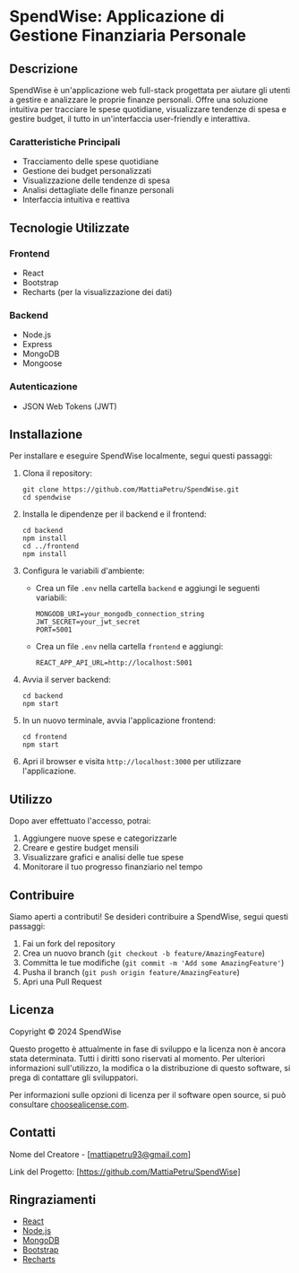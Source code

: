 # SpendWise: Applicazione di Gestione Finanziaria Personale

## Descrizione

SpendWise è un'applicazione web full-stack progettata per aiutare gli utenti a gestire e analizzare le proprie finanze personali. Offre una soluzione intuitiva per tracciare le spese quotidiane, visualizzare tendenze di spesa e gestire budget, il tutto in un'interfaccia user-friendly e interattiva.

### Caratteristiche Principali

- Tracciamento delle spese quotidiane
- Gestione dei budget personalizzati
- Visualizzazione delle tendenze di spesa
- Analisi dettagliate delle finanze personali
- Interfaccia intuitiva e reattiva

## Tecnologie Utilizzate

### Frontend
- React
- Bootstrap
- Recharts (per la visualizzazione dei dati)

### Backend
- Node.js
- Express
- MongoDB
- Mongoose

### Autenticazione
- JSON Web Tokens (JWT)

## Installazione

Per installare e eseguire SpendWise localmente, segui questi passaggi:

1. Clona il repository:
   ```
   git clone https://github.com/MattiaPetru/SpendWise.git
   cd spendwise
   ```

2. Installa le dipendenze per il backend e il frontend:
   ```
   cd backend
   npm install
   cd ../frontend
   npm install
   ```

3. Configura le variabili d'ambiente:
   - Crea un file `.env` nella cartella `backend` e aggiungi le seguenti variabili:
     ```
     MONGODB_URI=your_mongodb_connection_string
     JWT_SECRET=your_jwt_secret
     PORT=5001
     ```
   - Crea un file `.env` nella cartella `frontend` e aggiungi:
     ```
     REACT_APP_API_URL=http://localhost:5001
     ```

4. Avvia il server backend:
   ```
   cd backend
   npm start
   ```

5. In un nuovo terminale, avvia l'applicazione frontend:
   ```
   cd frontend
   npm start
   ```

6. Apri il browser e visita `http://localhost:3000` per utilizzare l'applicazione.

## Utilizzo

Dopo aver effettuato l'accesso, potrai:

1. Aggiungere nuove spese e categorizzarle
2. Creare e gestire budget mensili
3. Visualizzare grafici e analisi delle tue spese
4. Monitorare il tuo progresso finanziario nel tempo

## Contribuire

Siamo aperti a contributi! Se desideri contribuire a SpendWise, segui questi passaggi:

1. Fai un fork del repository
2. Crea un nuovo branch (`git checkout -b feature/AmazingFeature`)
3. Committa le tue modifiche (`git commit -m 'Add some AmazingFeature'`)
4. Pusha il branch (`git push origin feature/AmazingFeature`)
5. Apri una Pull Request

## Licenza

Copyright © 2024 SpendWise

Questo progetto è attualmente in fase di sviluppo e la licenza non è ancora stata determinata. Tutti i diritti sono riservati al momento. Per ulteriori informazioni sull'utilizzo, la modifica o la distribuzione di questo software, si prega di contattare gli sviluppatori.

Per informazioni sulle opzioni di licenza per il software open source, si può consultare [choosealicense.com](https://choosealicense.com/).

## Contatti

Nome del Creatore - [mattiapetru93@gmail.com]

Link del Progetto: [https://github.com/MattiaPetru/SpendWise]

## Ringraziamenti

- [React](https://reactjs.org/)
- [Node.js](https://nodejs.org/)
- [MongoDB](https://www.mongodb.com/)
- [Bootstrap](https://getbootstrap.com/)
- [Recharts](https://recharts.org/)